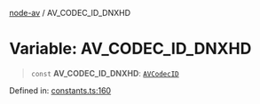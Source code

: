 [node-av](../globals.md) / AV\_CODEC\_ID\_DNXHD

# Variable: AV\_CODEC\_ID\_DNXHD

> `const` **AV\_CODEC\_ID\_DNXHD**: [`AVCodecID`](../type-aliases/AVCodecID.md)

Defined in: [constants.ts:160](https://github.com/seydx/av/blob/f8631fc881b394300b1479f511d55cf1c370a87f/src/constants/constants.ts#L160)
